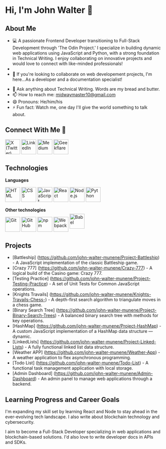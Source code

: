 # Hi, I'm John Walter 👋

## About Me

- :computer: A passionate Frontend Developer transitioning to Full-Stack Development through 'The Odin Project.' I specialize in building dynamic web applications using JavaScript and Python, with a strong foundation in Technical Writing. I enjoy collaborating on innovative projects and would love to connect with like-minded professionals!
- 
- 👯 If you're looking to collaborate on web developement projects, I'm here...As a developer and a documentation specialist!
<!-- - 🤔 I’m looking for help with ...-->
- 💬 Ask anything about Technical Writing. Words are my bread and butter.
- 📫 How to reach me: midwaymaster10@gmail.com
- 😄 Pronouns: He/him/his
- ⚡ Fun fact: Watch me, one day I'll give the world something to talk about.

## Connect With Me :wave:
<p>
  <a href="https://x.com/munene254_"><img src="https://telegra.ph/file/7c704d4bf6f8e9bb8229a.jpg" alt="X (Twitter)" width="48"></a>
  <a href="https://www.linkedin.com/in/john-walter-munene-njeru-285909171/"><img src="https://upload.wikimedia.org/wikipedia/commons/8/81/LinkedIn_icon.svg" alt="LinkedIn" width="48"></a>
  <a href="https://medium.com/@Munene254_"><img src="https://telegra.ph/file/24baca29fb70f4a64d685.jpg" alt="Medium" width="48"></a>
  <a href="https://geekflare.com/author/johnwalter/"><img src="https://telegra.ph/file/e4db28f71d6bcc08e2b34.jpg" alt="Geekflare" width="48"></a>
</p>

## Technologies
**Languages**
<p>
  <a href="https://developer.mozilla.org/en-US/docs/Web/HTML"><img src="https://img.icons8.com/ios-filled/50/000000/html-5.png" alt="HTML" width="48"></a>
  <a href="https://developer.mozilla.org/en-US/docs/Web/CSS"><img src="https://telegra.ph/file/4b278226991c3b84cb9a1.jpg" alt="CSS" width="48"></a>
  <a href="https://developer.mozilla.org/en-US/docs/Web/JavaScript"><img src="https://telegra.ph/file/a6ebbcf7eabd1f4c3dd9e.jpg" alt="JavaScript" width="48"></a>
  <a href="https://reactjs.org/"><img src="https://telegra.ph/file/f35d733b5f3f2dfabc811.jpg" alt="React" width="48"></a>
  <a href="https://nodejs.org/"><img src="https://telegra.ph/file/7195dd1099fb83bbd5406.jpg" alt="Node.js" width="48"></a>
  <a href="https://www.python.org/"><img src="https://img.icons8.com/ios-filled/50/000000/python.png" alt="Python" width="48"></a>
</p>

**Other technologies**
<p>
 <a href="https://git-scm.com/"><img src="https://telegra.ph/file/94d7db45c0b7131f3fef7.jpg" alt="Git" width="48"><a>
  <a href="https://github.com/"><img src="https://telegra.ph/file/f500749c128f600ff11de.jpg" alt="GitHub" width="48"><a>
   <a href="https://www.npmjs.com/"><img src="https://telegra.ph/file/4f48a2c73b2b10c758e51.jpg" alt="npm" width="48"><a>
    <a href="https://webpack.js.org/"><img src="https://telegra.ph/file/1781795fa77dc80334a6a.jpg" alt="Webpack" width="48"><a>
     <a href="https://babeljs.io/"><img src="https://telegra.ph/file/27c7228dab6bf0aca57c3.png" alt="Babel" width="48" style="position: relative; top: -10px"><a>
</p>

## Projects
- [Battleship] (https://github.com/john-walter-munene/Project-Battleship) - A  JavaScript implementation of the classic Battleship game.
- [Crazy 777] (https://github.com/john-walter-munene/Crazy-777) - A logical build of the Casino game: Crazy 777.
- [Testing Practice] (https://github.com/john-walter-munene/Project-Testing-Practice) - A set of Unit Tests for Common JavaScript operations.
- [Knights Travails] (https://github.com/john-walter-munene/Knights-Travails-Chess-) - A depth-first search algorithm to triangulate moves in a chess game.
- [Binary Search Tree] (https://github.com/john-walter-munene/Project-Binary-Search-Trees) - A balanced binary search tree with methods for key operations.
- [HashMap] (https://github.com/john-walter-munene/Project-HashMap) - A custom JavaScript implementation of a HashMap data structure — dynamic.
- [LinkedLists] (https://github.com/john-walter-munene/Project-Linked-Lists) - A fully functional linked list data structure.
- [Weather APP] (https://github.com/john-walter-munene/Weather-App) - A weather application to flex asynchronous programming.
- [Todo List] (https://github.com/john-walter-munene/Todo-List) - A functional task management application with local storage.
- [Admin Dashboard] (https://github.com/john-walter-munene/Admin-Dashboard) - An admin panel to manage web applications through a backend.

## Learning Progress and Career Goals

I'm expanding my skill set by learning React and Node to stay ahead in the ever-evolving tech landscape. I also write about blockchain technology and cybersecurity. 

I aim to become a Full-Stack Developer specializing in web applications and blockchain-based solutions. I'd also love to write developer docs in APIs and SDKs.

